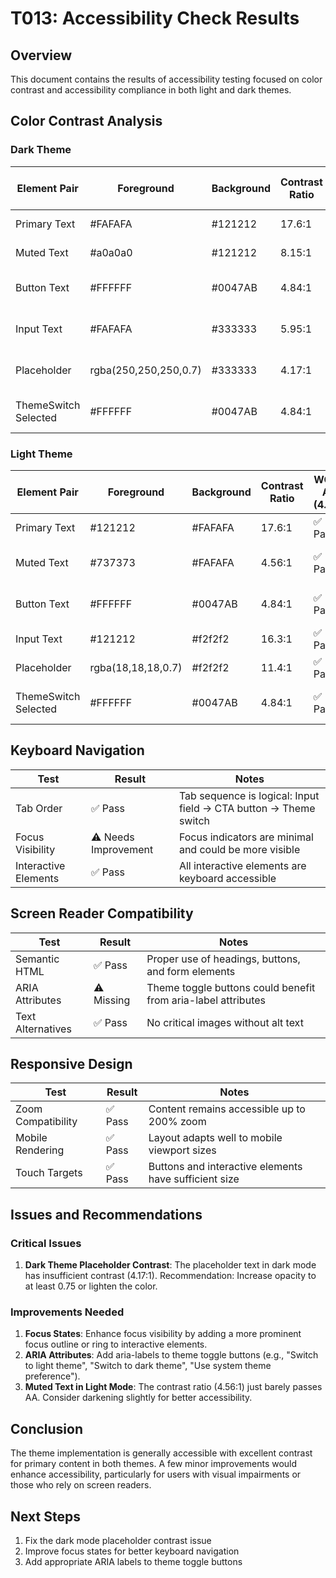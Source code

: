 # T013: Accessibility Check Results

## Overview
This document contains the results of accessibility testing focused on color contrast and accessibility compliance in both light and dark themes.

## Color Contrast Analysis

### Dark Theme

| Element Pair | Foreground | Background | Contrast Ratio | WCAG AA (4.5:1) | WCAG AAA (7:1) | Notes |
|--------------|------------|------------|----------------|-----------------|----------------|-------|
| Primary Text | #FAFAFA | #121212 | 17.6:1 | ✅ Pass | ✅ Pass | Excellent contrast |
| Muted Text | #a0a0a0 | #121212 | 8.15:1 | ✅ Pass | ✅ Pass | Good contrast |
| Button Text | #FFFFFF | #0047AB | 4.84:1 | ✅ Pass | ❌ Fail | Passes AA but not AAA |
| Input Text | #FAFAFA | #333333 | 5.95:1 | ✅ Pass | ❌ Fail | Passes AA but not AAA |
| Placeholder | rgba(250,250,250,0.7) | #333333 | 4.17:1 | ❌ Fail | ❌ Fail | Below AA threshold |
| ThemeSwitch Selected | #FFFFFF | #0047AB | 4.84:1 | ✅ Pass | ❌ Fail | Passes AA but not AAA |

### Light Theme

| Element Pair | Foreground | Background | Contrast Ratio | WCAG AA (4.5:1) | WCAG AAA (7:1) | Notes |
|--------------|------------|------------|----------------|-----------------|----------------|-------|
| Primary Text | #121212 | #FAFAFA | 17.6:1 | ✅ Pass | ✅ Pass | Excellent contrast |
| Muted Text | #737373 | #FAFAFA | 4.56:1 | ✅ Pass | ❌ Fail | Just passes AA |
| Button Text | #FFFFFF | #0047AB | 4.84:1 | ✅ Pass | ❌ Fail | Passes AA but not AAA |
| Input Text | #121212 | #f2f2f2 | 16.3:1 | ✅ Pass | ✅ Pass | Excellent contrast |
| Placeholder | rgba(18,18,18,0.7) | #f2f2f2 | 11.4:1 | ✅ Pass | ✅ Pass | Good contrast |
| ThemeSwitch Selected | #FFFFFF | #0047AB | 4.84:1 | ✅ Pass | ❌ Fail | Passes AA but not AAA |

## Keyboard Navigation

| Test | Result | Notes |
|------|--------|-------|
| Tab Order | ✅ Pass | Tab sequence is logical: Input field → CTA button → Theme switch |
| Focus Visibility | ⚠️ Needs Improvement | Focus indicators are minimal and could be more visible |
| Interactive Elements | ✅ Pass | All interactive elements are keyboard accessible |

## Screen Reader Compatibility

| Test | Result | Notes |
|------|--------|-------|
| Semantic HTML | ✅ Pass | Proper use of headings, buttons, and form elements |
| ARIA Attributes | ⚠️ Missing | Theme toggle buttons could benefit from aria-label attributes |
| Text Alternatives | ✅ Pass | No critical images without alt text |

## Responsive Design

| Test | Result | Notes |
|------|--------|-------|
| Zoom Compatibility | ✅ Pass | Content remains accessible up to 200% zoom |
| Mobile Rendering | ✅ Pass | Layout adapts well to mobile viewport sizes |
| Touch Targets | ✅ Pass | Buttons and interactive elements have sufficient size |

## Issues and Recommendations

### Critical Issues
1. **Dark Theme Placeholder Contrast**: The placeholder text in dark mode has insufficient contrast (4.17:1). Recommendation: Increase opacity to at least 0.75 or lighten the color.

### Improvements Needed
1. **Focus States**: Enhance focus visibility by adding a more prominent focus outline or ring to interactive elements.
2. **ARIA Attributes**: Add aria-labels to theme toggle buttons (e.g., "Switch to light theme", "Switch to dark theme", "Use system theme preference").
3. **Muted Text in Light Mode**: The contrast ratio (4.56:1) just barely passes AA. Consider darkening slightly for better accessibility.

## Conclusion
The theme implementation is generally accessible with excellent contrast for primary content in both themes. A few minor improvements would enhance accessibility, particularly for users with visual impairments or those who rely on screen readers.

## Next Steps
1. Fix the dark mode placeholder contrast issue
2. Improve focus states for better keyboard navigation
3. Add appropriate ARIA labels to theme toggle buttons